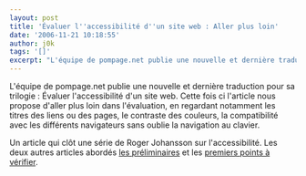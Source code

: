 ```yaml
---
layout: post
title: 'Évaluer l''accessibilité d''un site web : Aller plus loin'
date: '2006-11-21 10:18:55'
author: j0k
tags: '[]'
excerpt: "L'équipe de pompage.net publie une nouvelle et dernière traduction pour sa trilogie : Évaluer l'accessibilité d'un site web.     \nCette fois ci l'article nous propose d'aller plus loin dans l'évaluation, en regardant notamment les titres des liens ou des pages, le contraste des couleurs, la compatibilité avec les différents navigateurs sans oublie la navigation      …"
---
```


L'équipe de pompage.net publie une nouvelle et dernière traduction pour sa trilogie : Évaluer l'accessibilité d'un site web.
Cette fois ci l'article nous propose d'aller plus loin dans l'évaluation, en regardant notamment les titres des liens ou des pages, le contraste des couleurs, la compatibilité avec les différents navigateurs sans oublie la navigation au clavier.

Un article qui clôt une série de Roger Johansson sur l'accessibilité.   Les deux autres articles abordés [les préliminaires](http://www.j0k3r.net/news-evaluer-l-accessibilite-d-un-site-web-les-preliminaires-1514.html) et les [premiers points à vérifier](http://www.j0k3r.net/news-evaluer-l-accessibilite-d-un-site-web-les-premiers-points-1550.html).
